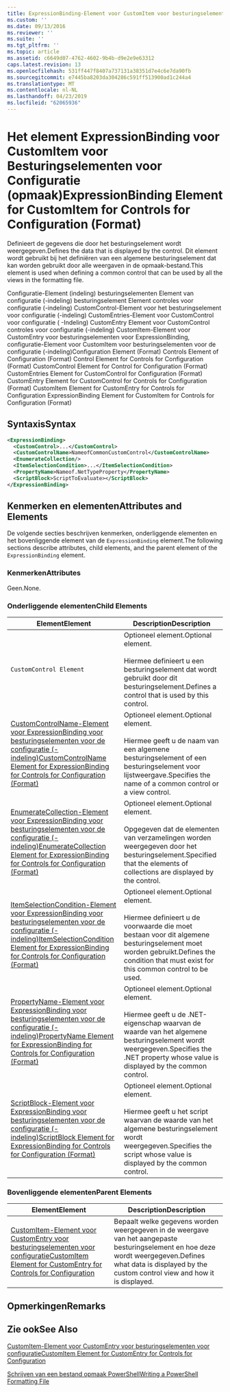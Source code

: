 ```yaml
---
title: ExpressionBinding-Element voor CustomItem voor besturingselementen voor de configuratie (-indeling) | Microsoft Docs
ms.custom: ''
ms.date: 09/13/2016
ms.reviewer: ''
ms.suite: ''
ms.tgt_pltfrm: ''
ms.topic: article
ms.assetid: c6649d07-4762-4602-9b4b-d9e2e9e63312
caps.latest.revision: 13
ms.openlocfilehash: 531ff447f8407a737131a38351d7e4c6e7da90fb
ms.sourcegitcommit: e7445ba8203da304286c591ff513900ad1c244a4
ms.translationtype: MT
ms.contentlocale: nl-NL
ms.lasthandoff: 04/23/2019
ms.locfileid: "62065936"
---
```

# <a name="expressionbinding-element-for-customitem-for-controls-for-configuration-format"></a><span data-ttu-id="429b0-102">Het element ExpressionBinding voor CustomItem voor Besturingselementen voor Configuratie (opmaak)</span><span class="sxs-lookup"><span data-stu-id="429b0-102">ExpressionBinding Element for CustomItem for Controls for Configuration (Format)</span></span>

<span data-ttu-id="429b0-103">Definieert de gegevens die door het besturingselement wordt weergegeven.</span><span class="sxs-lookup"><span data-stu-id="429b0-103">Defines the data that is displayed by the control.</span></span> <span data-ttu-id="429b0-104">Dit element wordt gebruikt bij het definiëren van een algemene besturingselement dat kan worden gebruikt door alle weergaven in de opmaak-bestand.</span><span class="sxs-lookup"><span data-stu-id="429b0-104">This element is used when defining a common control that can be used by all the views in the formatting file.</span></span>

<span data-ttu-id="429b0-105">Configuratie-Element (indeling) besturingselementen Element van configuratie (-indeling) besturingselement Element controles voor configuratie (-indeling) CustomControl-Element voor het besturingselement voor configuratie (-indeling) CustomEntries-Element voor CustomControl voor configuratie ( -Indeling) CustomEntry Element voor CustomControl controles voor configuratie (-indeling) CustomItem-Element voor CustomEntry voor besturingselementen voor ExpressionBinding, configuratie-Element voor CustomItem voor besturingselementen voor de configuratie (-indeling)</span><span class="sxs-lookup"><span data-stu-id="429b0-105">Configuration Element (Format) Controls Element of Configuration (Format) Control Element for Controls for Configuration (Format) CustomControl Element for Control for Configuration (Format) CustomEntries Element for CustomControl for Configuration (Format) CustomEntry Element for CustomControl for Controls for Configuration (Format) CustomItem Element for CustomEntry for Controls for Configuration ExpressionBinding Element for CustomItem for Controls for Configuration (Format)</span></span>

## <a name="syntax"></a><span data-ttu-id="429b0-106">Syntaxis</span><span class="sxs-lookup"><span data-stu-id="429b0-106">Syntax</span></span>

```xml
<ExpressionBinding>
  <CustomControl>...</CustomControl>
  <CustomControlName>NameofCommonCustomControl</CustomControlName>
  <EnumerateCollection/>
  <ItemSelectionCondition>...</ItemSelectionCondition>
  <PropertyName>Nameof.NetTypeProperty</PropertyName>
  <ScriptBlock>ScriptToEvaluate></ScriptBlock>
</ExpressionBinding>
```

## <a name="attributes-and-elements"></a><span data-ttu-id="429b0-107">Kenmerken en elementen</span><span class="sxs-lookup"><span data-stu-id="429b0-107">Attributes and Elements</span></span>

<span data-ttu-id="429b0-108">De volgende secties beschrijven kenmerken, onderliggende elementen en het bovenliggende element van de `ExpressionBinding` element.</span><span class="sxs-lookup"><span data-stu-id="429b0-108">The following sections describe attributes, child elements, and the parent element of the `ExpressionBinding` element.</span></span>

### <a name="attributes"></a><span data-ttu-id="429b0-109">Kenmerken</span><span class="sxs-lookup"><span data-stu-id="429b0-109">Attributes</span></span>

<span data-ttu-id="429b0-110">Geen.</span><span class="sxs-lookup"><span data-stu-id="429b0-110">None.</span></span>

### <a name="child-elements"></a><span data-ttu-id="429b0-111">Onderliggende elementen</span><span class="sxs-lookup"><span data-stu-id="429b0-111">Child Elements</span></span>

|<span data-ttu-id="429b0-112">Element</span><span class="sxs-lookup"><span data-stu-id="429b0-112">Element</span></span>|<span data-ttu-id="429b0-113">Description</span><span class="sxs-lookup"><span data-stu-id="429b0-113">Description</span></span>|
|-------------|-----------------|
|`CustomControl Element`|<span data-ttu-id="429b0-114">Optioneel element.</span><span class="sxs-lookup"><span data-stu-id="429b0-114">Optional element.</span></span><br /><br /> <span data-ttu-id="429b0-115">Hiermee definieert u een besturingselement dat wordt gebruikt door dit besturingselement.</span><span class="sxs-lookup"><span data-stu-id="429b0-115">Defines a control that is used by this control.</span></span>|
|[<span data-ttu-id="429b0-116">CustomControlName-Element voor ExpressionBinding voor besturingselementen voor de configuratie (-indeling)</span><span class="sxs-lookup"><span data-stu-id="429b0-116">CustomControlName Element for ExpressionBinding for Controls for Configuration (Format)</span></span>](./customcontrolname-element-for-expressionbinding-for-controls-for-configuration-format.md)|<span data-ttu-id="429b0-117">Optioneel element.</span><span class="sxs-lookup"><span data-stu-id="429b0-117">Optional element.</span></span><br /><br /> <span data-ttu-id="429b0-118">Hiermee geeft u de naam van een algemene besturingselement of een besturingselement voor lijstweergave.</span><span class="sxs-lookup"><span data-stu-id="429b0-118">Specifies the name of a common control or a view control.</span></span>|
|[<span data-ttu-id="429b0-119">EnumerateCollection-Element voor ExpressionBinding voor besturingselementen voor de configuratie (-indeling)</span><span class="sxs-lookup"><span data-stu-id="429b0-119">EnumerateCollection Element for ExpressionBinding for Controls for Configuration (Format)</span></span>](./enumeratecollection-element-for-expressionbinding-for-controls-for-configuration-format.md)|<span data-ttu-id="429b0-120">Optioneel element.</span><span class="sxs-lookup"><span data-stu-id="429b0-120">Optional element.</span></span><br /><br /> <span data-ttu-id="429b0-121">Opgegeven dat de elementen van verzamelingen worden weergegeven door het besturingselement.</span><span class="sxs-lookup"><span data-stu-id="429b0-121">Specified that the elements of collections are displayed by the control.</span></span>|
|[<span data-ttu-id="429b0-122">ItemSelectionCondition-Element voor ExpressionBinding voor besturingselementen voor de configuratie (-indeling)</span><span class="sxs-lookup"><span data-stu-id="429b0-122">ItemSelectionCondition Element for ExpressionBinding for Controls for Configuration (Format)</span></span>](./itemselectioncondition-element-for-expressionbinding-for-controls-for-configuration-format.md)|<span data-ttu-id="429b0-123">Optioneel element.</span><span class="sxs-lookup"><span data-stu-id="429b0-123">Optional element.</span></span><br /><br /> <span data-ttu-id="429b0-124">Hiermee definieert u de voorwaarde die moet bestaan voor dit algemene besturingselement moet worden gebruikt.</span><span class="sxs-lookup"><span data-stu-id="429b0-124">Defines the condition that must exist for this common control to be used.</span></span>|
|[<span data-ttu-id="429b0-125">PropertyName-Element voor ExpressionBinding voor besturingselementen voor de configuratie (-indeling)</span><span class="sxs-lookup"><span data-stu-id="429b0-125">PropertyName Element for ExpressionBinding for Controls for Configuration (Format)</span></span>](./propertyname-element-for-expressionbinding-for-controls-for-configuration-format.md)|<span data-ttu-id="429b0-126">Optioneel element.</span><span class="sxs-lookup"><span data-stu-id="429b0-126">Optional element.</span></span><br /><br /> <span data-ttu-id="429b0-127">Hiermee geeft u de .NET-eigenschap waarvan de waarde van het algemene besturingselement wordt weergegeven.</span><span class="sxs-lookup"><span data-stu-id="429b0-127">Specifies the .NET property whose value is displayed by the common control.</span></span>|
|[<span data-ttu-id="429b0-128">ScriptBlock-Element voor ExpressionBinding voor besturingselementen voor de configuratie (-indeling)</span><span class="sxs-lookup"><span data-stu-id="429b0-128">ScriptBlock Element for ExpressionBinding for Controls for Configuration (Format)</span></span>](./scriptblock-element-for-expressionbinding-for-controls-for-configuration-format.md)|<span data-ttu-id="429b0-129">Optioneel element.</span><span class="sxs-lookup"><span data-stu-id="429b0-129">Optional element.</span></span><br /><br /> <span data-ttu-id="429b0-130">Hiermee geeft u het script waarvan de waarde van het algemene besturingselement wordt weergegeven.</span><span class="sxs-lookup"><span data-stu-id="429b0-130">Specifies the script whose value is displayed by the common control.</span></span>|

### <a name="parent-elements"></a><span data-ttu-id="429b0-131">Bovenliggende elementen</span><span class="sxs-lookup"><span data-stu-id="429b0-131">Parent Elements</span></span>

|<span data-ttu-id="429b0-132">Element</span><span class="sxs-lookup"><span data-stu-id="429b0-132">Element</span></span>|<span data-ttu-id="429b0-133">Description</span><span class="sxs-lookup"><span data-stu-id="429b0-133">Description</span></span>|
|-------------|-----------------|
|[<span data-ttu-id="429b0-134">CustomItem-Element voor CustomEntry voor besturingselementen voor configuratie</span><span class="sxs-lookup"><span data-stu-id="429b0-134">CustomItem Element for CustomEntry for Controls for Configuration</span></span>](./customitem-element-for-customentry-for-controls-for-configuration-format.md)|<span data-ttu-id="429b0-135">Bepaalt welke gegevens worden weergegeven in de weergave van het aangepaste besturingselement en hoe deze wordt weergegeven.</span><span class="sxs-lookup"><span data-stu-id="429b0-135">Defines what data is displayed by the custom control view and how it is displayed.</span></span>|

## <a name="remarks"></a><span data-ttu-id="429b0-136">Opmerkingen</span><span class="sxs-lookup"><span data-stu-id="429b0-136">Remarks</span></span>

## <a name="see-also"></a><span data-ttu-id="429b0-137">Zie ook</span><span class="sxs-lookup"><span data-stu-id="429b0-137">See Also</span></span>

[<span data-ttu-id="429b0-138">CustomItem-Element voor CustomEntry voor besturingselementen voor configuratie</span><span class="sxs-lookup"><span data-stu-id="429b0-138">CustomItem Element for CustomEntry for Controls for Configuration</span></span>](./customitem-element-for-customentry-for-controls-for-configuration-format.md)

[<span data-ttu-id="429b0-139">Schrijven van een bestand opmaak PowerShell</span><span class="sxs-lookup"><span data-stu-id="429b0-139">Writing a PowerShell Formatting File</span></span>](./writing-a-powershell-formatting-file.md)
